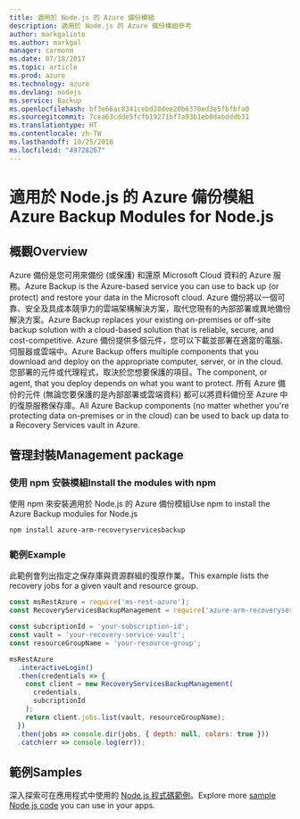 ```yaml
---
title: 適用於 Node.js 的 Azure 備份模組
description: 適用於 Node.js 的 Azure 備份模組參考
author: markgalioto
ms.author: markgal
manager: carmonm
ms.date: 07/18/2017
ms.topic: article
ms.prod: azure
ms.technology: azure
ms.devlang: nodejs
ms.service: Backup
ms.openlocfilehash: bf3e66ac8341cebd28dee20b6370ed3e5fbfbfa0
ms.sourcegitcommit: 7cea63cdde5fcfb19271bf7a93b1eb0dabdddb31
ms.translationtype: HT
ms.contentlocale: zh-TW
ms.lasthandoff: 10/25/2018
ms.locfileid: "49728267"
---
```

# <a name="azure-backup-modules-for-nodejs"></a><span data-ttu-id="cb0ff-103">適用於 Node.js 的 Azure 備份模組</span><span class="sxs-lookup"><span data-stu-id="cb0ff-103">Azure Backup Modules for Node.js</span></span>

## <a name="overview"></a><span data-ttu-id="cb0ff-104">概觀</span><span class="sxs-lookup"><span data-stu-id="cb0ff-104">Overview</span></span>

<span data-ttu-id="cb0ff-105">Azure 備份是您可用來備份 (或保護) 和還原 Microsoft Cloud 資料的 Azure 服務。</span><span class="sxs-lookup"><span data-stu-id="cb0ff-105">Azure Backup is the Azure-based service you can use to back up (or protect) and restore your data in the Microsoft cloud.</span></span> <span data-ttu-id="cb0ff-106">Azure 備份將以一個可靠、安全及具成本競爭力的雲端架構解決方案，取代您現有的內部部署或異地備份解決方案。</span><span class="sxs-lookup"><span data-stu-id="cb0ff-106">Azure Backup replaces your existing on-premises or off-site backup solution with a cloud-based solution that is reliable, secure, and cost-competitive.</span></span> <span data-ttu-id="cb0ff-107">Azure 備份提供多個元件，您可以下載並部署在適當的電腦、伺服器或雲端中。</span><span class="sxs-lookup"><span data-stu-id="cb0ff-107">Azure Backup offers multiple components that you download and deploy on the appropriate computer, server, or in the cloud.</span></span> <span data-ttu-id="cb0ff-108">您部署的元件或代理程式，取決於您想要保護的項目。</span><span class="sxs-lookup"><span data-stu-id="cb0ff-108">The component, or agent, that you deploy depends on what you want to protect.</span></span> <span data-ttu-id="cb0ff-109">所有 Azure 備份的元件 (無論您要保護的是內部部署或雲端資料) 都可以將資料備份至 Azure 中的復原服務保存庫。</span><span class="sxs-lookup"><span data-stu-id="cb0ff-109">All Azure Backup components (no matter whether you're protecting data on-premises or in the cloud) can be used to back up data to a Recovery Services vault in Azure.</span></span> 

## <a name="management-package"></a><span data-ttu-id="cb0ff-110">管理封裝</span><span class="sxs-lookup"><span data-stu-id="cb0ff-110">Management package</span></span>

### <a name="install-the-modules-with-npm"></a><span data-ttu-id="cb0ff-111">使用 npm 安裝模組</span><span class="sxs-lookup"><span data-stu-id="cb0ff-111">Install the modules with npm</span></span>

<span data-ttu-id="cb0ff-112">使用 npm 來安裝適用於 Node.js 的 Azure 備份模組</span><span class="sxs-lookup"><span data-stu-id="cb0ff-112">Use npm to install the Azure Backup modules for Node.js</span></span>

```bash
npm install azure-arm-recoveryservicesbackup
```

### <a name="example"></a><span data-ttu-id="cb0ff-113">範例</span><span class="sxs-lookup"><span data-stu-id="cb0ff-113">Example</span></span>

<span data-ttu-id="cb0ff-114">此範例會列出指定之保存庫與資源群組的復原作業。</span><span class="sxs-lookup"><span data-stu-id="cb0ff-114">This example lists the recovery jobs for a given vault and resource group.</span></span>

```javascript
const msRestAzure = require('ms-rest-azure');
const RecoveryServicesBackupManagement = require('azure-arm-recoveryservicesbackup');

const subcriptionId = 'your-subscription-id';
const vault = 'your-recovery-service-vault';
const resourceGroupName = 'your-resource-group';

msRestAzure
  .interactiveLogin()
  .then(credentials => {
    const client = new RecoveryServicesBackupManagement(
      credentials,
      subcriptionId
    );
    return client.jobs.list(vault, resourceGroupName);
  })
  .then(jobs => console.dir(jobs, { depth: null, colors: true }))
  .catch(err => console.log(err));
```

## <a name="samples"></a><span data-ttu-id="cb0ff-115">範例</span><span class="sxs-lookup"><span data-stu-id="cb0ff-115">Samples</span></span>

<span data-ttu-id="cb0ff-116">深入探索可在應用程式中使用的 [Node.js 程式碼範例](https://azure.microsoft.com/resources/samples/?platform=nodejs)。</span><span class="sxs-lookup"><span data-stu-id="cb0ff-116">Explore more [sample Node.js code](https://azure.microsoft.com/resources/samples/?platform=nodejs) you can use in your apps.</span></span>
